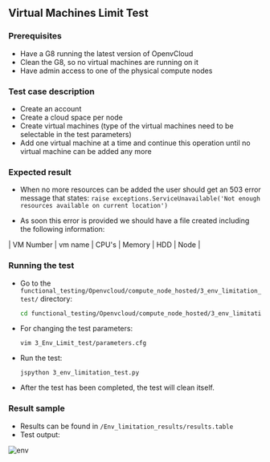 ## Virtual Machines Limit Test

### Prerequisites
- Have a G8 running the latest version of OpenvCloud
- Clean the G8, so no virtual machines are running on it
- Have admin access to one of the physical compute nodes

### Test case description
- Create an account
- Create a cloud space per node
- Create virtual machines (type of the virtual machines need to be selectable in the test parameters) 
- Add one virtual machine at a time and continue this operation until no virtual machine can be added any more

### Expected result
- When no more resources can be added the user should get an 503 error message that states:
`raise exceptions.ServiceUnavailable('Not enough resources available on current location')`

- As soon this error is provided we should have a file created including the following information:

| VM Number | vm name  | CPU's  | Memory | HDD | Node |

### Running the test
- Go to the `functional_testing/Openvcloud/compute_node_hosted/3_env_limitation_test/` directory:
  ```bash
  cd functional_testing/Openvcloud/compute_node_hosted/3_env_limitation_test/
  ```

- For changing the test parameters:
  ```
  vim 3_Env_Limit_test/parameters.cfg
  ```

- Run the test:
  ```
  jspython 3_env_limitation_test.py 
  ```

- After the test has been completed, the test will clean itself.

### Result sample
- Results can be found in `/Env_limitation_results/results.table`
- Test output:

![env](https://cloud.githubusercontent.com/assets/15011431/14171111/e85dcee6-f739-11e5-86ea-8537bd7187f5.png)